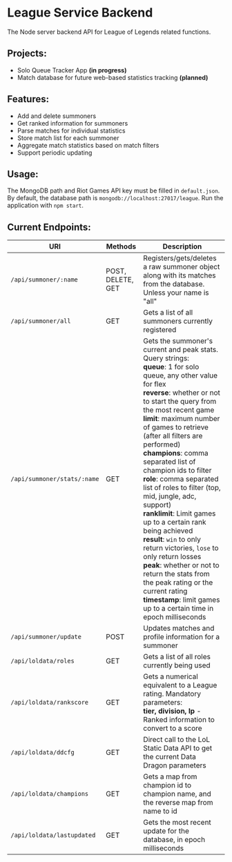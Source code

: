 # League Service Backend

The Node server backend API for League of Legends related functions.

Projects:
---
- Solo Queue Tracker App **(in progress)**
- Match database for future web-based statistics tracking **(planned)**

Features:
---
- Add and delete summoners
- Get ranked information for summoners
- Parse matches for individual statistics
- Store match list for each summoner
- Aggregate match statistics based on match filters
- Support periodic updating

Usage:
---

The MongoDB path and Riot Games API key must be filled in `default.json`.
By default, the database path is `mongodb://localhost:27017/league`.
Run the application with `npm start`.

Current Endpoints:
---
|**URI**|**Methods**|**Description**|
|---|---|---|
|`/api/summoner/:name`|POST, DELETE, GET|Registers/gets/deletes a raw summoner object along with its matches from the database. Unless your name is "all"|
|`/api/summoner/all`|GET|Gets a list of all summoners currently registered|
|`/api/summoner/stats/:name`|GET|Gets the summoner's current and peak stats.<br>Query strings:<br>**queue**: 1 for solo queue, any other value for flex<br>**reverse**: whether or not to start the query from the most recent game<br>**limit**: maximum number of games to retrieve (after all filters are performed)<br>**champions**: comma separated list of champion ids to filter<br>**role**: comma separated list of roles to filter (top, mid, jungle, adc, support)<br>**ranklimit**: Limit games up to a certain rank being achieved<br>**result**: `win` to only return victories, `lose` to only return losses<br>**peak**: whether or not to return the stats from the peak rating or the current rating<br>**timestamp**: limit games up to a certain time in epoch milliseconds
|`/api/summoner/update`|POST|Updates matches and profile information for a summoner|
|`/api/loldata/roles`|GET|Gets a list of all roles currently being used|
|`/api/loldata/rankscore`|GET|Gets a numerical equivalent to a League rating. Mandatory parameters:<br>**tier, division, lp** - Ranked information to convert to a score|
|`/api/loldata/ddcfg`|GET|Direct call to the LoL Static Data API to get the current Data Dragon parameters|
|`/api/loldata/champions`|GET|Gets a map from champion id to champion name, and the reverse map from name to id|
|`/api/loldata/lastupdated`|GET|Gets the most recent update for the database, in epoch milliseconds|
